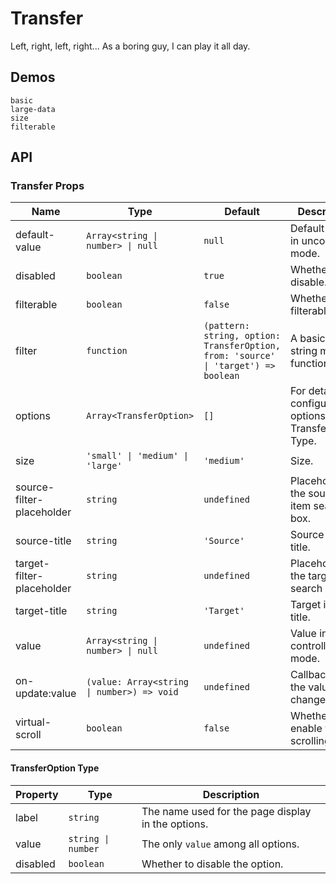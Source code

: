 # Transfer

<!--single-column-->

Left, right, left, right... As a boring guy, I can play it all day.

## Demos

```demo
basic
large-data
size
filterable
```

## API

### Transfer Props

| Name | Type | Default | Description |
| --- | --- | --- | --- |
| default-value | `Array<string \| number> \| null` | `null` | Default value in uncontrolled mode. |
| disabled | `boolean` | `true` | Whether to disable. |
| filterable | `boolean` | `false` | Whether to filterable. |
| filter | `function` | `(pattern: string, option: TransferOption, from: 'source' \| 'target') => boolean` | A basic label string match function. |
| options | `Array<TransferOption>` | `[]` | For details of configuration options, see TransferOption Type. |
| size | `'small' \| 'medium' \| 'large'` | `'medium'` | Size. |
| source-filter-placeholder | `string` | `undefined` | Placeholder in the source item search box. |
| source-title | `string` | `'Source'` | Source item title. |
| target-filter-placeholder | `string` | `undefined` | Placeholder in the target item search box. |
| target-title | `string` | `'Target'` | Target item title. |
| value | `Array<string \| number> \| null` | `undefined` | Value in controlled mode. |
| on-update:value | `(value: Array<string \| number>) => void` | `undefined` | Callback when the value changes. |
| virtual-scroll | `boolean` | `false` | Whether to enable virtual scrolling. |

#### TransferOption Type

| Property | Type | Description |
| --- | --- | --- |
| label | `string` | The name used for the page display in the options. |
| value | `string \| number` | The only `value` among all options. |
| disabled | `boolean` | Whether to disable the option. |
